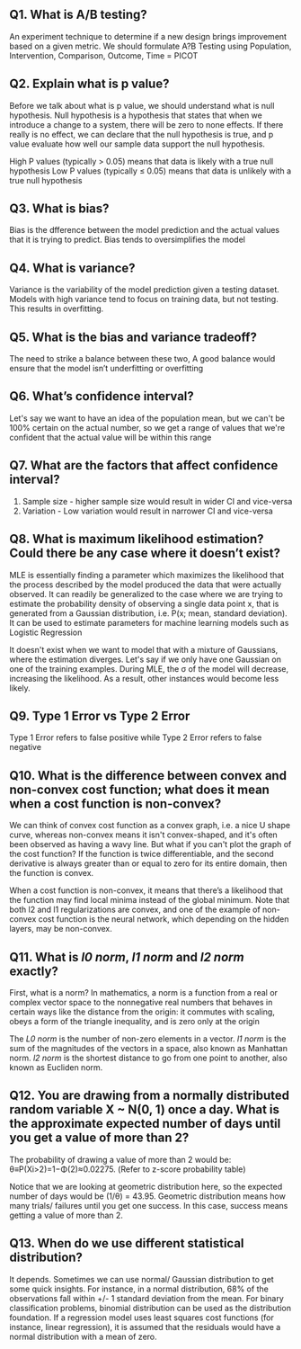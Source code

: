 ## Q1. What is A/B testing?
An experiment technique to determine if a new design brings improvement based on a given metric.
We should formulate A?B Testing using Population, Intervention, Comparison, Outcome, Time = PICOT


## Q2. Explain what is p value?
Before we talk about what is p value, we should understand what is null hypothesis. Null hypothesis is a hypothesis that states that when we
introduce a change to a system, there will be zero to none effects. If there really is no effect, we can declare that the null 
hypothesis is true, and p value evaluate how well our sample data support the null hypothesis.

High P values (typically > 0.05) means that data is likely with a true null hypothesis
Low P values (typically ≤ 0.05) means that data is unlikely with a true null hypothesis

## Q3. What is bias?
Bias is the dfference between the model prediction and the actual values that it is trying to predict. Bias tends to oversimplifies the model

## Q4. What is variance?
Variance is the variability of the model prediction given a testing dataset. Models with high variance tend to focus on training data, but not testing. This results in overfitting.

## Q5. What is the bias and variance tradeoff?
The need to strike a balance between these two, A good balance would ensure that the model isn’t underfitting or overfitting

## Q6. What’s confidence interval?
Let's say we want to have an idea of the population mean, but we can't be 100% certain on the actual number, so we get a range of values that we're confident that the actual value will be within this range

## Q7. What are the factors that affect confidence interval?
1. Sample size - higher sample size would result in wider CI and vice-versa
2. Variation - Low variation would result in narrower CI and vice-versa

## Q8. What is maximum likelihood estimation? Could there be any case where it doesn’t exist?
MLE is essentially finding a parameter which maximizes the likelihood that the process described by the model produced the data that were actually observed.
It can readily be generalized to the case where we are trying to estimate the probability density of observing a single data point x, that is generated from a Gaussian distribution, i.e. P(x; mean, standard deviation). It can be used to estimate parameters for machine learning models such as Logistic Regression

It doesn't exist when we want to model that with a mixture of Gaussians, where the estimation diverges. Let's say if we only have one Gaussian on one of the 
training examples. During MLE, the σ of the model will decrease, increasing the likelihood. As a result, other instances would become less likely.

## Q9. Type 1 Error vs Type 2 Error
Type 1 Error refers to false positive while Type 2 Error refers to false negative

## Q10. What is the difference between convex and non-convex cost function; what does it mean when a cost function is non-convex?
We can think of convex cost function as a convex graph, i.e. a nice U shape curve, whereas non-convex means it isn't convex-shaped, and it's often been observed as having a wavy line. But what if you can't plot the graph of the cost function? If the function is twice differentiable, and the second derivative is always greater than or equal to zero for its entire domain, then the function is convex.

When a cost function is non-convex, it means that there’s a likelihood that the function may find local minima instead of the global minimum. Note that both l2 and l1 regularizations are convex, and one of the example of non-convex cost function is the neural network, which depending on the hidden layers, may be non-convex.

## Q11. What is *l0 norm*, *l1 norm* and *l2 norm* exactly?
First, what is a norm? In mathematics, a norm is a function from a real or complex vector space to the nonnegative real numbers that behaves in certain ways like the distance from the origin: it commutes with scaling, obeys a form of the triangle inequality, and is zero only at the origin

The *L0 norm* is the number of non-zero elements in a vector. *l1 norm* is the sum of the magnitudes of the vectors in a space, also known as Manhattan norm. *l2 norm* is the shortest distance to go from one point to another, also known as Eucliden norm.

## Q12. You are drawing from a normally distributed random variable X ~ N(0, 1) once a day. What is the approximate expected number of days until you get a value of more than 2?

The probability of drawing a value of more than 2 would be: θ≡P(Xi>2)=1−Φ(2)≈0.02275. (Refer to z-score probability table)

Notice that we are looking at geometric distribution here, so the expected number of days would be (1/θ) = 43.95. Geometric distribution means how many trials/ failures until you get one success. In this case, success means getting a value of more than 2.


## Q13. When do we use different statistical distribution?
It depends. Sometimes we can use normal/ Gaussian distribution to get some quick insights. For instance, in a normal distribution, 68% of the observations fall within +/- 1 standard deviation from the mean. For binary classification problems, binomial distribution can be used as the distribution foundation. If a regression model uses least squares cost functions (for instance, linear regression), it is assumed that the residuals would have a normal distribution with a mean of zero. 

